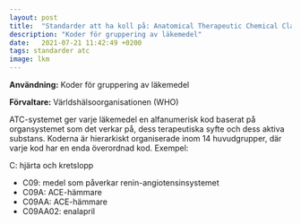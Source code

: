```yaml
---
layout: post
title:  "Standarder att ha koll på: Anatomical Therapeutic Chemical Classification System (ATC)"
description: "Koder för gruppering av läkemedel"
date:   2021-07-21 11:42:49 +0200
tags: standarder atc
image: lkm
---
```

**Användning:** Koder för gruppering av läkemedel

**Förvaltare:** Världshälsoorganisationen (WHO)

ATC-systemet ger varje läkemedel en alfanumerisk kod baserat på organsystemet som det verkar på, dess terapeutiska syfte och dess aktiva substans. Koderna är hierarkiskt organiserade inom 14 huvudgrupper, där varje kod har en enda överordnad kod. Exempel:

C: hjärta och kretslopp
* C09: medel som påverkar renin-angiotensinsystemet
* C09A: ACE-hämmare
* C09AA: ACE-hämmare
* C09AA02: enalapril